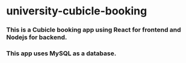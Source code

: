 # university-cubicle-booking

### This is a Cubicle booking app using React for frontend and Nodejs for backend.

### This app uses MySQL as a database.
